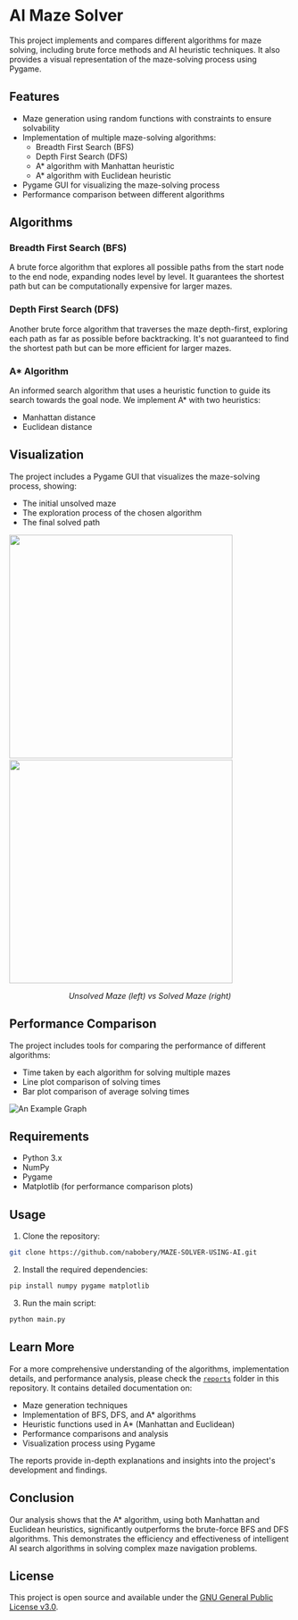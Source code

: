 # AI Maze Solver

This project implements and compares different algorithms for maze solving, including brute force methods and AI heuristic techniques. It also provides a visual representation of the maze-solving process using Pygame.

## Features

- Maze generation using random functions with constraints to ensure solvability
- Implementation of multiple maze-solving algorithms:
  - Breadth First Search (BFS)
  - Depth First Search (DFS)
  - A* algorithm with Manhattan heuristic
  - A* algorithm with Euclidean heuristic
- Pygame GUI for visualizing the maze-solving process
- Performance comparison between different algorithms

## Algorithms

### Breadth First Search (BFS)
A brute force algorithm that explores all possible paths from the start node to the end node, expanding nodes level by level. It guarantees the shortest path but can be computationally expensive for larger mazes.

### Depth First Search (DFS)
Another brute force algorithm that traverses the maze depth-first, exploring each path as far as possible before backtracking. It's not guaranteed to find the shortest path but can be more efficient for larger mazes.

### A* Algorithm
An informed search algorithm that uses a heuristic function to guide its search towards the goal node. We implement A* with two heuristics:
- Manhattan distance
- Euclidean distance

## Visualization

The project includes a Pygame GUI that visualizes the maze-solving process, showing:
- The initial unsolved maze
- The exploration process of the chosen algorithm
- The final solved path

<p float="left">
  <img src="https://raw.githubusercontent.com/nabobery/MAZE-SOLVER-USING-AI/main/Examples/maze_unsolved.png" width="400" />
  &nbsp;&nbsp;&nbsp;&nbsp;
  <img src="https://raw.githubusercontent.com/nabobery/MAZE-SOLVER-USING-AI/main/Examples/maze_solved.png" width="400" /> 
</p>

<p align="center">
  <em>Unsolved Maze (left) vs Solved Maze (right)</em>
</p>

## Performance Comparison

The project includes tools for comparing the performance of different algorithms:
- Time taken by each algorithm for solving multiple mazes
- Line plot comparison of solving times
- Bar plot comparison of average solving times

![An Example Graph](https://raw.githubusercontent.com/nabobery/MAZE-SOLVER-USING-AI/main/Examples/graph1.png)

## Requirements

- Python 3.x
- NumPy
- Pygame
- Matplotlib (for performance comparison plots)

## Usage

1. Clone the repository:
```bash
git clone https://github.com/nabobery/MAZE-SOLVER-USING-AI.git
```
2. Install the required dependencies:
```bash
pip install numpy pygame matplotlib
```
3. Run the main script:
```bash
python main.py
```

## Learn More

For a more comprehensive understanding of the algorithms, implementation details, and performance analysis, please check the [`reports`](https://github.com/nabobery/MAZE-SOLVER-USING-AI/tree/main/Reports) folder in this repository. It contains detailed documentation on:

- Maze generation techniques
- Implementation of BFS, DFS, and A* algorithms
- Heuristic functions used in A* (Manhattan and Euclidean)
- Performance comparisons and analysis
- Visualization process using Pygame

The reports provide in-depth explanations and insights into the project's development and findings.

## Conclusion

Our analysis shows that the A* algorithm, using both Manhattan and Euclidean heuristics, significantly outperforms the brute-force BFS and DFS algorithms. This demonstrates the efficiency and effectiveness of intelligent AI search algorithms in solving complex maze navigation problems.

## License
This project is open source and available under the [GNU General Public License v3.0](LICENSE).
